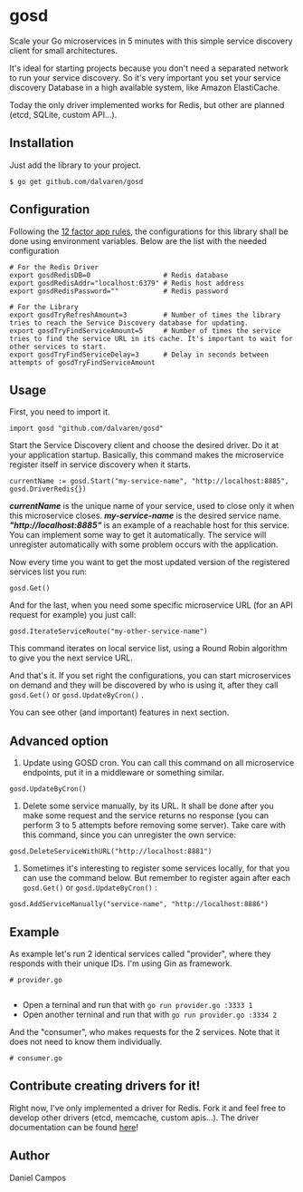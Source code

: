 # gosd

Scale your Go microservices in 5 minutes with this simple service discovery client for small architectures.

It's ideal for starting projects because you don't need a separated network to run your service discovery. So it's very important you set your service discovery Database in a high available system, like Amazon ElastiCache.

Today the only driver implemented works for Redis, but other are planned (etcd, SQLite, custom API...).

## Installation

Just add the library to your project.

```
$ go get github.com/dalvaren/gosd
```

## Configuration

Following the [12 factor app rules](http://12factor.net/), the configurations for this library shall be done using environment variables. Below are the list with the needed configuration

```
# For the Redis Driver
export gosdRedisDB=0                  # Redis database
export gosdRedisAddr="localhost:6379" # Redis host address
export gosdRedisPassword=""           # Redis password

# For the Library
export gosdTryRefreshAmount=3         # Number of times the library tries to reach the Service Discovery database for updating.
export gosdTryFindServiceAmount=5     # Number of times the service tries to find the service URL in its cache. It's important to wait for other services to start.
export gosdTryFindServiceDelay=3      # Delay in seconds between attempts of gosdTryFindServiceAmount
```

## Usage

First, you need to import it.

```
import gosd "github.com/dalvaren/gosd"
```

Start the Service Discovery client and choose the desired driver. Do it at your application startup. Basically, this command makes the microservice register itself in service discovery when it starts.

```
currentName := gosd.Start("my-service-name", "http://localhost:8885", gosd.DriverRedis{})
```

***currentName*** is the unique name of your service, used to close only it when this microservice closes. ***my-service-name*** is the desired service name. ***"http://localhost:8885"*** is an example of a reachable host for this service. You can implement some way to get it automatically. The service will unregister automatically with some problem occurs with the application.

Now every time you want to get the most updated version of the registered services list you run:

```
gosd.Get()
```

And for the last, when you need some specific microservice URL (for an API request for example) you just call:

```
gosd.IterateServiceRoute("my-other-service-name")
```

This command iterates on local service list, using a Round Robin algorithm to give you the next service URL.

And that's it.
If you set right the configurations, you can start microservices on demand and they will be discovered by who is using it, after they call `gosd.Get()` or `gosd.UpdateByCron()` .

You can see other (and important) features in next section.

## Advanced option

1. Update using GOSD cron. You can call this command on all microservice endpoints, put it in a middleware or something similar.

  ```
  gosd.UpdateByCron()
  ```

1. Delete some service manually, by its URL. It shall be done after you make some request and the service returns no response (you can perform 3 to 5 attempts before removing some server). Take care with this command, since you can unregister the own service:

  ```
  gosd.DeleteServiceWithURL("http://localhost:8881")
  ```

1. Sometimes it's interesting to register some services locally, for that you can use the command below. But remember to register again after each `gosd.Get()` or `gosd.UpdateByCron()` :

  ```
  gosd.AddServiceManually("service-name", "http://localhost:8886")
  ```


## Example

As example let's run 2 identical services called "provider", where they responds with their unique IDs. I'm using Gin as framework.

```
# provider.go


```

  - Open a terninal and run that with `go run provider.go :3333 1`
  - Open another terninal and run that with `go run provider.go :3334 2`

And the "consumer", who makes requests for the 2 services. Note that it does not need to know them individually.

```
# consumer.go

```

## Contribute creating drivers for it!

Right now, I've only implemented a driver for Redis.
Fork it and feel free to develop other drivers (etcd, memcache, custom apis...).
The driver documentation can be found [here](https://github.com/dalvaren/gosd/blob/master/DRIVERS.md)!

## Author

Daniel Campos
